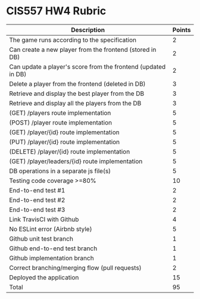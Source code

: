 # CIS557 HW4 Rubric

| Description                                                   | Points |
| ------------------------------------------------------------- | ------ |
| The game runs according to the specification                  | 2      |
| Can create a new player from the frontend (stored in DB)      | 2      |
| Can update a player's score from the frontend (updated in DB) | 2      |
| Delete a player from the frontend (deleted in DB)             | 3      |
| Retrieve and display the best player from the DB              | 3      |
| Retrieve and display all the players from the DB              | 3      |
| (GET) /players  route implementation                          | 5      |
| (POST) /player  route implementation                          | 5      |
| (GET) /player/{id}  route implementation                      | 5      |
| (PUT) /player/{id}  route implementation                      | 5      |
| (DELETE) /player/{id}  route implementation                   | 5      |
| (GET) /player/leaders/{id}  route implementation              | 5      |
| DB operations in a separate js file(s)                        | 5      |
| Testing code coverage >=80%                                   | 10     |
| End-to-end test #1                                            | 2      |
| End-to-end test #2                                            | 2      |
| End-to-end test #3                                            | 2      |
| Link TravisCI with Github                                     | 4      |
| No ESLint error (Airbnb style)                                | 5      |
| Github  unit test branch                                      | 1      |
| Github  end-to-end test branch                                | 1      |
| Github  implementation branch                                 | 1      |
| Correct branching/merging flow (pull requests)                | 2      |
| Deployed the application                                      | 15     |
| Total                                                         | 95     |
